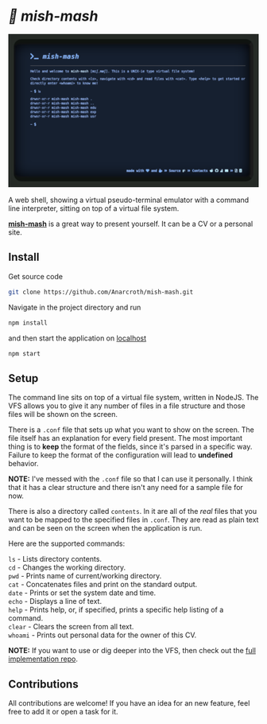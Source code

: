 # _ mish-mash_

![screenshot](./contents/screenshot.png)

A web shell, showing a virtual pseudo-terminal emulator with a command line interpreter, sitting on top of a virtual file system.

[**mish-mash**](https://www.196flavors.com/bulgaria-mish-mash/) is a great way to present yourself. It can be a CV or a personal site.

## Install

Get source code

```bash
git clone https://github.com/Anarcroth/mish-mash.git
```

Navigate in the project directory and run

```javascript
npm install
```

and then start the application on [localhost](localhost:3000)

```javascript
npm start
```

## Setup

The command line sits on top of a virtual file system, written in NodeJS. The VFS allows you to give it any number of files in a file structure and those files will be shown on the screen.

There is a `.conf` file that sets up what you want to show on the screen. The file itself has an explanation for every field present. The most important thing is to **keep** the format of the fields, since it's parsed in a specific way. Failure to keep the format of the configuration will lead to **undefined** behavior.

**NOTE:** I've messed with the `.conf` file so that I can use it personally. I think that it has a clear structure and there isn't any need for a sample file for now.

There is also a directory called `contents`. In it are all of the _real_ files that you want to be mapped to the specified files in `.conf`. They are read as plain text and can be seen on the screen when the application is run.

Here are the supported commands:

`ls` - Lists directory contents. \
`cd` - Changes the working directory. \
`pwd` - Prints name of current/working directory. \
`cat` - Concatenates files and print on the standard output. \
`date` - Prints or set the system date and time. \
`echo` - Displays a line of text. \
`help` - Prints help, or, if specified, prints a specific help listing of a command. \
`clear` - Clears the screen from all text. \
`whoami` - Prints out personal data for the owner of this CV.

**NOTE:** If you want to use or dig deeper into the VFS, then check out the [full implementation repo](https://github.com/Anarcroth/jayVFS).

## Contributions

All contributions are welcome! If you have an idea for an new feature, feel free to add it or open a task for it.
